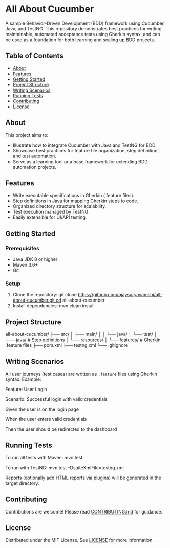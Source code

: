 # All About Cucumber

A sample Behavior-Driven Development (BDD) framework using Cucumber, Java, and TestNG. This repository demonstrates best practices for writing maintainable, automated acceptance tests using Gherkin syntax, and can be used as a foundation for both learning and scaling up BDD projects.

## Table of Contents

- [About](#about)
- [Features](#features)
- [Getting Started](#getting-started)
- [Project Structure](#project-structure)
- [Writing Scenarios](#writing-scenarios)
- [Running Tests](#running-tests)
- [Contributing](#contributing)
- [License](#license)

## About

This project aims to:
- Illustrate how to integrate Cucumber with Java and TestNG for BDD.
- Showcase best practices for feature file organization, step definition, and test automation.
- Serve as a learning tool or a base framework for extending BDD automation projects.

## Features

- Write executable specifications in Gherkin (.feature files).
- Step definitions in Java for mapping Gherkin steps to code.
- Organized directory structure for scalability.
- Test execution managed by TestNG.
- Easily extensible for UI/API testing.

## Getting Started

### Prerequisites

- Java JDK 8 or higher
- Maven 3.6+
- Git

### Setup

1. Clone the repository:
   git clone https://github.com/ajaysuryavamshi/all-about-cucumber.git cd all-about-cucumber 
2. Install dependencies:
   mvn clean install
## Project Structure
all-about-cucumber/ ├── src/ │   ├── main/ │   │   └── java/ │   └── test/ │       ├── java/           # Step definitions │       └── resources/ │           └── features/   # Gherkin .feature files ├── pom.xml ├── testng.xml └── .gitignore

## Writing Scenarios

All user journeys (test cases) are written as `.feature` files using Gherkin syntax. Example:

Feature: User Login

Scenario: Successful login with valid credentials 

Given the user is on the login page

When the user enters valid credentials

Then the user should be redirected to the dashboard

## Running Tests

To run all tests with Maven:
mvn test

To run with TestNG:
mvn test -DsuiteXmlFile=testng.xml

Reports (optionally add HTML reports via plugins) will be generated in the target directory.

## Contributing

Contributions are welcome! Please read [CONTRIBUTING.md](CONTRIBUTING.md) for guidance.

## License

Distributed under the MIT License. See [LICENSE](LICENSE) for more information.
